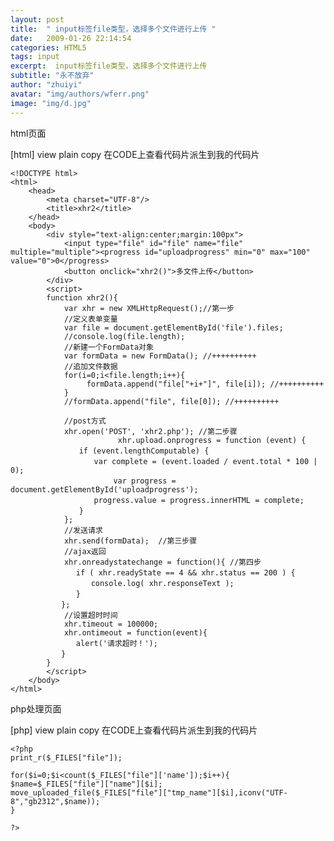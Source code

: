 ```yaml
---
layout: post
title:  " input标签file类型，选择多个文件进行上传 "
date:   2009-01-26 22:14:54
categories: HTML5
tags: input 
excerpt:  input标签file类型，选择多个文件进行上传 
subtitle: "永不放弃"
author: "zhuiyi"
avatar: "img/authors/wferr.png"
image: "img/d.jpg"
---
```

html页面

[html] view plain copy
在CODE上查看代码片派生到我的代码片

    <!DOCTYPE html>  
    <html>  
        <head>  
            <meta charset="UTF-8"/>  
            <title>xhr2</title>  
        </head>  
        <body>      
            <div style="text-align:center;margin:100px">        
                <input type="file" id="file" name="file" multiple="multiple"><progress id="uploadprogress" min="0" max="100" value="0">0</progress>  
                <button onclick="xhr2()">多文件上传</button>  
            </div>          
            <script>  
            function xhr2(){  
                var xhr = new XMLHttpRequest();//第一步  
                //定义表单变量  
                var file = document.getElementById('file').files;  
                //console.log(file.length);  
                //新建一个FormData对象  
                var formData = new FormData(); //++++++++++  
                //追加文件数据  
                for(i=0;i<file.length;i++){    
                     formData.append("file["+i+"]", file[i]); //++++++++++  
                }   
                //formData.append("file", file[0]); //++++++++++  
                  
                //post方式  
                xhr.open('POST', 'xhr2.php'); //第二步骤  
                            xhr.upload.onprogress = function (event) {  
                　　if (event.lengthComputable) {  
                　　　　var complete = (event.loaded / event.total * 100 | 0);  
            　　　　　　     var progress = document.getElementById('uploadprogress');  
                　　　　progress.value = progress.innerHTML = complete;  
                　　}  
                };  
                //发送请求  
                xhr.send(formData);  //第三步骤  
                //ajax返回  
                xhr.onreadystatechange = function(){ //第四步  
            　　　　if ( xhr.readyState == 4 && xhr.status == 200 ) {  
            　　　　　　console.log( xhr.responseText );  
            　　　　}  
            　　};  
                //设置超时时间  
                xhr.timeout = 100000;  
                xhr.ontimeout = function(event){  
            　　　　alert('请求超时！');  
            　　}   
            }  
            </script>  
        </body>  
    </html>  


php处理页面

[php] view plain copy
在CODE上查看代码片派生到我的代码片

    <?php  
    print_r($_FILES["file"]);  
      
    for($i=0;$i<count($_FILES["file"]['name']);$i++){  
    $name=$_FILES["file"]["name"][$i];  
    move_uploaded_file($_FILES["file"]["tmp_name"][$i],iconv("UTF-8","gb2312",$name));  
    }  
      
    ?>  